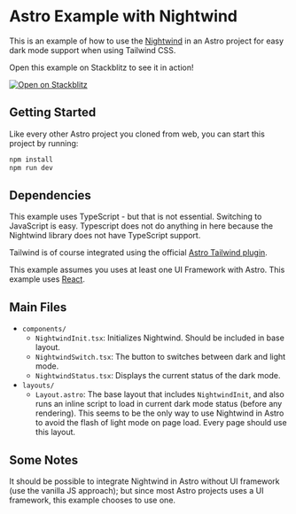 # Astro Example with Nightwind

This is an example of how to use the [Nightwind](https://github.com/jjranalli/nightwind) in an Astro project for easy dark mode support when using Tailwind CSS.

Open this example on Stackblitz to see it in action!

[![Open on Stackblitz](https://developer.stackblitz.com/img/open_in_stackblitz.svg)](https://stackblitz.com/~/github.com/Reimirno/astro-nightwind)

## Getting Started

Like every other Astro project you cloned from web, you can start this project by running:

```bash
npm install
npm run dev
```

## Dependencies

This example uses TypeScript - but that is not essential. Switching to JavaScript is easy. Typescript does not do anything in here because the Nightwind library does not have TypeScript support.

Tailwind is of course integrated using the official [Astro Tailwind plugin](https://docs.astro.build/en/guides/integrations-guide/tailwind/).

This example assumes you uses at least one UI Framework with Astro. This example uses [React](https://docs.astro.build/en/guides/integrations-guide/react/).

## Main Files

- `components/`
  - `NightwindInit.tsx`: Initializes Nightwind. Should be included in base layout.
  - `NightwindSwitch.tsx`: The button to switches between dark and light mode.
  - `NightwindStatus.tsx`: Displays the current status of the dark mode.
- `layouts/`
  - `Layout.astro`: The base layout that includes `NightwindInit`, and also runs an inline script to load in current dark mode status (before any rendering). This seems to be the only way to use Nightwind in Astro to avoid the flash of light mode on page load. Every page should use this layout.

## Some Notes

It should be possible to integrate Nightwind in Astro without UI framework (use the vanilla JS approach); but since most Astro projects uses a UI framework, this example chooses to use one.
